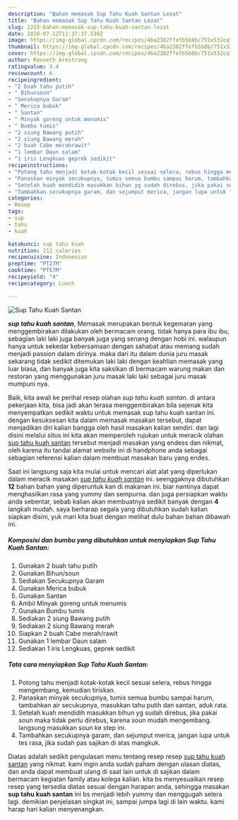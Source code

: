 ```yaml
---
description: "Bahan memasak Sup Tahu Kuah Santan Lezat"
title: "Bahan memasak Sup Tahu Kuah Santan Lezat"
slug: 2215-bahan-memasak-sup-tahu-kuah-santan-lezat
date: 2020-07-12T11:37:37.539Z
image: https://img-global.cpcdn.com/recipes/4ba2382ffefb5b8b/751x532cq70/sup-tahu-kuah-santan-foto-resep-utama.jpg
thumbnail: https://img-global.cpcdn.com/recipes/4ba2382ffefb5b8b/751x532cq70/sup-tahu-kuah-santan-foto-resep-utama.jpg
cover: https://img-global.cpcdn.com/recipes/4ba2382ffefb5b8b/751x532cq70/sup-tahu-kuah-santan-foto-resep-utama.jpg
author: Kenneth Armstrong
ratingvalue: 3.4
reviewcount: 6
recipeingredient:
- "2 buah tahu putih"
- " Bihunsoun"
- "Secukupnya Garam"
- " Merica bubuk"
- " Santan"
- " Minyak goreng untuk menumis"
- " Bumbu tumis"
- "2 siung Bawang putih"
- "2 siung Bawang merah"
- "2 buah Cabe merahrawit"
- "1 lembar Daun salam"
- "1 iris Lengkuas geprek sedikit"
recipeinstructions:
- "Potong tahu menjadi kotak-kotak kecil sesuai selera, rebus hingga mengembang, kemudian tiriskan."
- "Panaskan minyak secukupnya, tumis semua bumbu sampai harum, tambahkan air secukupnya, masukkan tahu putih dan santan, aduk rata."
- "Setelah kuah mendidih masukkan bihun yg sudah direbus, jika pakai soun maka tidak perlu direbus, karena soun mudah mengembang. langsung masukkan soun ke step ini."
- "Tambahkan secukupnya garam, dan sejumput merica, jangan lupa untuk tes rasa, jika sudah pas sajikan di atas mangkuk."
categories:
- Resep
tags:
- sup
- tahu
- kuah

katakunci: sup tahu kuah 
nutrition: 212 calories
recipecuisine: Indonesian
preptime: "PT27M"
cooktime: "PT57M"
recipeyield: "4"
recipecategory: Lunch

---
```



![Sup Tahu Kuah Santan](https://img-global.cpcdn.com/recipes/4ba2382ffefb5b8b/751x532cq70/sup-tahu-kuah-santan-foto-resep-utama.jpg)

<b><i>sup tahu kuah santan</i></b>, Memasak merupakan bentuk kegemaran yang menggembirakan dilakukan oleh bermacam orang. tidak hanya para ibu ibu, sebagian laki laki juga banyak juga yang senang dengan hobi ini. walaupun hanya untuk sekedar kebersamaan dengan sahabat atau memang sudah menjadi passion dalam dirinya. maka dari itu dalam dunia juru masak sekarang tidak sedikit ditemukan laki laki dengan keahlian memasak yang luar biasa, dan banyak juga kita saksikan di bermacam warung makan dan restoran yang menggunakan juru masak laki laki sebagai juru masak mumpuni nya.

Baik, kita awali ke perihal resep olahan <i>sup tahu kuah santan</i>. di antara pekerjaan kita, bisa jadi akan terasa menggembirakan bila sejenak kita menyempatkan sedikit waktu untuk memasak sup tahu kuah santan ini. dengan kesuksesan kita dalam memasak masakan tersebut, dapat menjadikan diri kalian bangga oleh hasil masakan kalian sendiri. dan lagi disini melalui situs ini kita akan memperoleh rujukan untuk meracik olahan <u>sup tahu kuah santan</u> tersebut menjadi masakan yang endess dan nikmat, oleh karena itu tandai alamat website ini di handphone anda sebagai sebagian referensi kalian dalam membuat masakan baru yang endes.




Saat ini langsung saja kita mulai untuk mencari alat alat yang diperlukan dalam meracik masakan <u><i>sup tahu kuah santan</i></u> ini. seenggaknya dibutuhkan <b>12</b> bahan bahan yang diperuntuk kan di makanan ini. biar nantinya dapat menghasilkan rasa yang yummy dan sempurna. dan juga persiapkan waktu anda sebentar, sebab kalian akan membuatnya sedikit banyak dengan <b>4</b> langkah mudah. saya berharap segala yang dibutuhkan sudah kalian siapkan disini, yuk mari kita buat dengan melihat dulu bahan bahan dibawah ini.

<!--inarticleads1-->

##### Komposisi dan bumbu yang dibutuhkan untuk menyiapkan Sup Tahu Kuah Santan:

1. Gunakan 2 buah tahu putih
1. Gunakan  Bihun/soun
1. Sediakan Secukupnya Garam
1. Gunakan  Merica bubuk
1. Gunakan  Santan
1. Ambil  Minyak goreng untuk menumis
1. Gunakan  Bumbu tumis
1. Sediakan 2 siung Bawang putih
1. Sediakan 2 siung Bawang merah
1. Siapkan 2 buah Cabe merah/rawit
1. Gunakan 1 lembar Daun salam
1. Sediakan 1 iris Lengkuas, geprek sedikit




<!--inarticleads2-->

##### Tata cara menyiapkan Sup Tahu Kuah Santan:

1. Potong tahu menjadi kotak-kotak kecil sesuai selera, rebus hingga mengembang, kemudian tiriskan.
1. Panaskan minyak secukupnya, tumis semua bumbu sampai harum, tambahkan air secukupnya, masukkan tahu putih dan santan, aduk rata.
1. Setelah kuah mendidih masukkan bihun yg sudah direbus, jika pakai soun maka tidak perlu direbus, karena soun mudah mengembang. langsung masukkan soun ke step ini.
1. Tambahkan secukupnya garam, dan sejumput merica, jangan lupa untuk tes rasa, jika sudah pas sajikan di atas mangkuk.




Diatas adalah sedikit pengulasan menu tentang resep resep <u>sup tahu kuah santan</u> yang nikmat. kami ingin anda sudah paham dengan ulasan diatas, dan anda dapat membuat ulang di saat lain untuk di sajikan dalam bermacam kegiatan family atau kolega kalian. kita bs menyesuaikan resep resep yang tersedia diatas sesuai dengan harapan anda, sehingga masakan <b>sup tahu kuah santan</b> ini bs menjadi lebih yummy dan menggugah selera lagi. demikian penjelasan singkat ini, sampai jumpa lagi di lain waktu. kami harap hari kalian menyenangkan.

